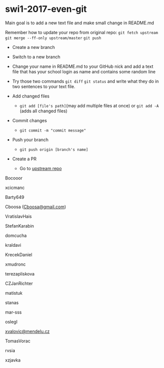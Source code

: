 ﻿# swi1-2017-even-git

Main goal is to add a new text file and make small change in README.md

Remember how to update your repo from original repo:
`git fetch upstream` 
`git merge --ff-only upstream/master`
`git push`

* Create a new branch 

* Switch to a new branch

* Change your name in README.md to your GitHub nick and add a text file that has your school login as name and contains some random line

* Try those two commands `git diff` `git status` and write what they do in two sentences to your text file. 

* Add changed files 

  * `git add [file's path]`(may add multiple files at once) or `git add -A` (adds all changed files)

* Commit changes

  * `git commit -m "commit message"`

* Push your branch

  * `git push origin [branch's name]`

* Create a PR

  * Go to [upstream repo](https://github.com/RoadToSoftwareFactory/swi1-2017-even-git) 



Bocooor


xcicmanc

Barty649


Cboosa (Cboosa@gmail.com)


VratislavHais


StefanKarabin


domcucha


kraldavi


KrecekDaniel


xmudronc


terezapliskova


CZJanRichter


matistuk


stanas


mar-sss


oslegl


xvalovic@mendelu.cz


TomasVorac


rvsia


xzjavka


